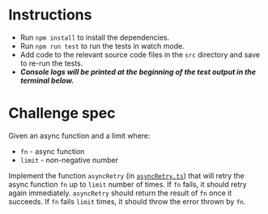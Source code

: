 # Instructions

- Run `npm install` to install the dependencies.
- Run `npm run test` to run the tests in watch mode.
- Add code to the relevant source code files in the `src` directory and save to re-run the tests.
- _**Console logs will be printed at the beginning of the test output in the terminal below.**_

# Challenge spec

Given an async function and a limit where:
- `fn` - async function
- `limit` - non-negative number

Implement the function `asyncRetry` (in [`asyncRetry.ts`](src/asyncRetry.ts)) that will retry the async function `fn` up to `limit` number of times. If `fn` fails, it should retry again immediately. `asyncRetry` should return the result of `fn` once it succeeds. If `fn` fails `limit` times, it should throw the error thrown by `fn`.
